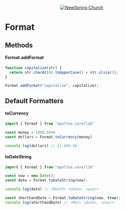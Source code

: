 <p align="center" >
  <a href="http://newspring.cc">
    <img src="https://s3.amazonaws.com/ns.images/newspring/icons/newspring-church-logo-black.png" alt="NewSpring Church" title="NewSpring Church" />
  </a>
</p>


Format
=======================


## Methods

#### Format.addFormat

```javascript
function capitalize(str) {
  return str.charAt(0).toUpperCase() + str.slice(1);
}

Format.addFormat("capitalize", capitalize);

```


## Default Formatters

#### toCurrency

```javascript
import { Format } from "apollos.core/lib"

const money = 1000.5040
const dollars = Format.toCurrency(money)

console.log(dollars) // $1,000.50

```


#### toDateString

```javascript
import { Format } from "apollos.core/lib"

const now = new Date();
const date = Format.toDateString(now);

console.log(date) // <Month> <date>, <year>

const shorthandDate = Format.toDateString(now, true);
console.log(shorthandDate) // <Mon> <date>, <year>

```
